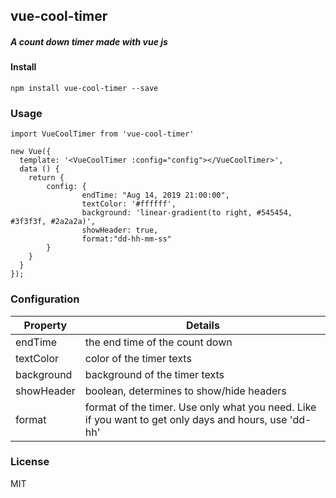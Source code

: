 ## vue-cool-timer
##### A count down timer made with vue js

#### Install
```
npm install vue-cool-timer --save
```

### Usage
```
import VueCoolTimer from 'vue-cool-timer'

new Vue({
  template: '<VueCoolTimer :config="config"></VueCoolTimer>',
  data () {
    return {
        config: {
                endTime: "Aug 14, 2019 21:00:00",
                textColor: '#ffffff',
                background: 'linear-gradient(to right, #545454, #3f3f3f, #2a2a2a)',
                showHeader: true,
                format:"dd-hh-mm-ss"
        }
    }
  }
});
```

### Configuration
| Property  | Details |
| ------------- | ------------- |
| endTime  | the end time of the count down  |
| textColor  | color of the timer texts  |
| background  | background of the timer texts  |
| showHeader  | boolean, determines to show/hide headers  |
| format  | format of the timer. Use only what you need. Like if you want to get only days and hours, use 'dd-hh'  |

### License
MIT